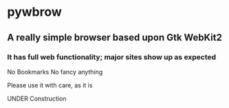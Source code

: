 # pywbrow

## A really simple browser based upon Gtk WebKit2

###  It has full web functionality; major sites show up as expected

 No Bookmarks
 No fancy anything

 Please use it with care, as it is

 UNDER Construction
